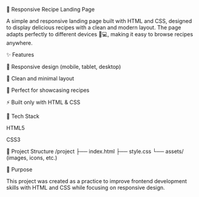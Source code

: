 🍴 Responsive Recipe Landing Page

A simple and responsive landing page built with HTML and CSS, designed to display delicious recipes with a clean and modern layout. The page adapts perfectly to different devices 📱💻, making it easy to browse recipes anywhere.

✨ Features

📱 Responsive design (mobile, tablet, desktop)

🎨 Clean and minimal layout

🍲 Perfect for showcasing recipes

⚡ Built only with HTML & CSS

🚀 Tech Stack

HTML5

CSS3

📂 Project Structure
/project
 ├── index.html
 ├── style.css
 └── assets/ (images, icons, etc.)

🎯 Purpose

This project was created as a practice to improve frontend development skills with HTML and CSS while focusing on responsive design.
